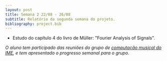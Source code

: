 ```yaml
---
layout: post
title: Semana 2 22/08 - 26/08
subtitle: Relatório da segunda semana do projeto.
bibliography: project.bib
---
```


* Estudo do capítulo 4 do livro de Müller: "Fourier Analysis of Signals".

*O aluno tem participado das reuniões do grupo de [computação musical do IME](http://compmus.ime.usp.br), e tem
apresentado o progresso semanal para o grupo.*

